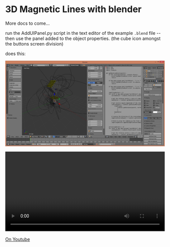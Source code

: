 # 3D Magnetic Lines with blender

More docs to come...

run the AddUIPanel.py script in the text editor of the example `.blend` file -- then use the panel added to the object properties. (the cube icon amongst the buttons screen division)

does this:

![First time getting it working](./3DMagneticLines.png)

<video controls width="100%">
<source src="./animation.avi" type="video/avi"> 
</video>

[On Youtube](https://youtu.be/B3bTxSRhlVY)